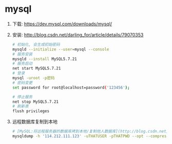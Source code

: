 # mysql

1. 下载: <https://dev.mysql.com/downloads/mysql/>
2. 安装: <http://blog.csdn.net/darling_for/article/details/79070353>

    ```bash
    # 初始化, 会生成初始密码
    mysqld --initialize --user=mysql --console
    # 服务安装
    mysqld --install MySQL5.7.21
    # 服务启动
    net start MySQL5.7.21
    # 登录
    mysql -uroot -p密码
    # 密码变更
    set password for root@localhost=password('123456');

    # 停止服务
    net stop MySQL5.7.21
    # 刷新表
    flush privileges
    ```

3. 远程数据库复制到本地

    ```bash
    # [MySQL:将远程服务器的数据库拷到本地/复制他人数据库](http://blog.csdn.net/ycisacat/article/details/52587529)
    mysqldump -h '114.212.111.123' -uTHATUSER -pTHATPWD --opt --compress THATDB --skip-lock-tables | mysql -h localhost -uMYUSER -pMYPWD MYDB`
    ```